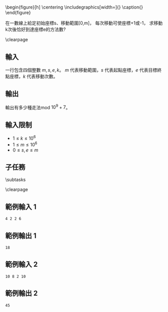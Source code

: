 # 

\begin{figure}[h]
\centering
\includegraphics[width=]{}
\caption{} 
\end{figure}

在一數線上給定初始座標s、移動範圍[0,m]， 
每次移動可使座標+1或-1， 
求移動k次後恰好到達座標e的方法數?

\clearpage

## 輸入
一行包含四個整數 $m,s,e,k$。
$m$ 代表移動範圍，$s$ 代表起點座標，$e$ 代表目標終點座標，$k$ 代表移動次數。

## 輸出
輸出有多少種走法mod $10^9+7$。

## 輸入限制
 - $1 \leq k \leq 10^6$
 - $1 \leq m \leq 10^6$
 - $0 \leq s, e \leq m$

## 子任務
\subtasks

\clearpage

## 範例輸入 1
```
4 2 2 6
```

## 範例輸出 1
```
18
```

## 範例輸入 2
```
10 8 2 10
```

## 範例輸出 2
```
45
```